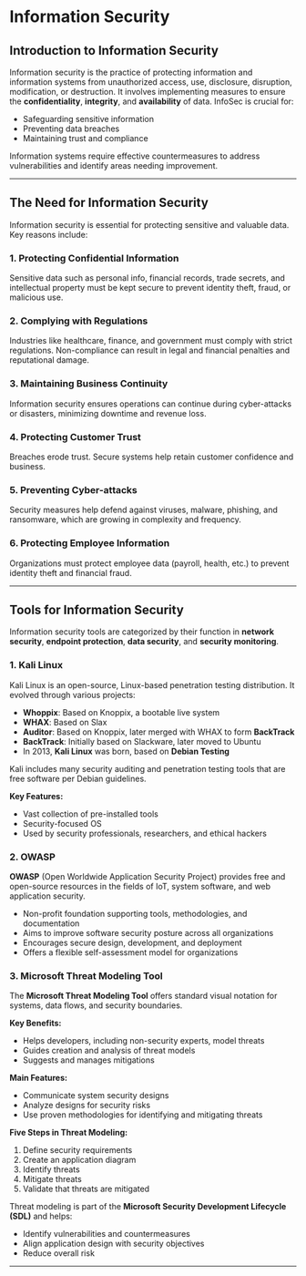 # Information Security

## Introduction to Information Security

Information security is the practice of protecting information and information systems from unauthorized access, use, disclosure, disruption, modification, or destruction. It involves implementing measures to ensure the **confidentiality**, **integrity**, and **availability** of data. InfoSec is crucial for:

- Safeguarding sensitive information
- Preventing data breaches
- Maintaining trust and compliance

Information systems require effective countermeasures to address vulnerabilities and identify areas needing improvement.

---

## The Need for Information Security

Information security is essential for protecting sensitive and valuable data. Key reasons include:

### 1. Protecting Confidential Information
Sensitive data such as personal info, financial records, trade secrets, and intellectual property must be kept secure to prevent identity theft, fraud, or malicious use.

### 2. Complying with Regulations
Industries like healthcare, finance, and government must comply with strict regulations. Non-compliance can result in legal and financial penalties and reputational damage.

### 3. Maintaining Business Continuity
Information security ensures operations can continue during cyber-attacks or disasters, minimizing downtime and revenue loss.

### 4. Protecting Customer Trust
Breaches erode trust. Secure systems help retain customer confidence and business.

### 5. Preventing Cyber-attacks
Security measures help defend against viruses, malware, phishing, and ransomware, which are growing in complexity and frequency.

### 6. Protecting Employee Information
Organizations must protect employee data (payroll, health, etc.) to prevent identity theft and financial fraud.

---

## Tools for Information Security

Information security tools are categorized by their function in **network security**, **endpoint protection**, **data security**, and **security monitoring**.

### 1. Kali Linux

Kali Linux is an open-source, Linux-based penetration testing distribution. It evolved through various projects:

- **Whoppix**: Based on Knoppix, a bootable live system
- **WHAX**: Based on Slax
- **Auditor**: Based on Knoppix, later merged with WHAX to form **BackTrack**
- **BackTrack**: Initially based on Slackware, later moved to Ubuntu
- In 2013, **Kali Linux** was born, based on **Debian Testing**

Kali includes many security auditing and penetration testing tools that are free software per Debian guidelines.

**Key Features:**
- Vast collection of pre-installed tools
- Security-focused OS
- Used by security professionals, researchers, and ethical hackers

### 2. OWASP

**OWASP** (Open Worldwide Application Security Project) provides free and open-source resources in the fields of IoT, system software, and web application security.

- Non-profit foundation supporting tools, methodologies, and documentation
- Aims to improve software security posture across all organizations
- Encourages secure design, development, and deployment
- Offers a flexible self-assessment model for organizations

### 3. Microsoft Threat Modeling Tool

The **Microsoft Threat Modeling Tool** offers standard visual notation for systems, data flows, and security boundaries.

**Key Benefits:**
- Helps developers, including non-security experts, model threats
- Guides creation and analysis of threat models
- Suggests and manages mitigations

**Main Features:**
- Communicate system security designs
- Analyze designs for security risks
- Use proven methodologies for identifying and mitigating threats

**Five Steps in Threat Modeling:**
1. Define security requirements
2. Create an application diagram
3. Identify threats
4. Mitigate threats
5. Validate that threats are mitigated

Threat modeling is part of the **Microsoft Security Development Lifecycle (SDL)** and helps:
- Identify vulnerabilities and countermeasures
- Align application design with security objectives
- Reduce overall risk

---

